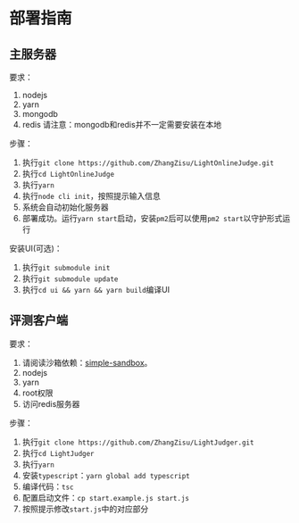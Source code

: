 # 部署指南
## 主服务器
要求：
1. nodejs
2. yarn
3. mongodb
4. redis
请注意：mongodb和redis并不一定需要安装在本地

步骤：
1. 执行`git clone https://github.com/ZhangZisu/LightOnlineJudge.git`
2. 执行`cd LightOnlineJudge`
3. 执行`yarn`
4. 执行`node cli init`，按照提示输入信息
5. 系统会自动初始化服务器
6. 部署成功。运行`yarn start`启动，安装`pm2`后可以使用`pm2 start`以守护形式运行

安装UI(可选)：
1. 执行`git submodule init`
2. 执行`git submodule update`
3. 执行`cd ui && yarn && yarn build`编译UI

## 评测客户端
要求：
1. 请阅读沙箱依赖：[simple-sandbox](https://github.com/t123yh/simple-sandbox#prerequisites)。
2. nodejs
3. yarn
4. root权限
5. 访问redis服务器

步骤：
1. 执行`git clone https://github.com/ZhangZisu/LightJudger.git`
2. 执行`cd LightJudger`
3. 执行`yarn`
4. 安装`typescript`：`yarn global add typescript`
5. 编译代码：`tsc`
6. 配置启动文件：`cp start.example.js start.js`
7. 按照提示修改`start.js`中的对应部分
